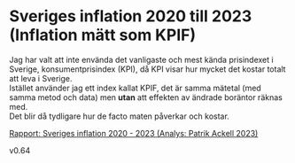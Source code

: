 
# Sveriges inflation 2020 till 2023 (Inflation mätt som KPIF)

Jag har valt att inte envända det vanligaste och mest kända prisindexet i Sverige, konsumentprisindex (KPI), då KPI visar hur mycket det kostar totalt att leva i Sverige.
<br>
Istället använder jag ett index kallat KPIF, det är samma mätetal (med samma metod och data) men <b>utan</b> att effekten av ändrade boräntor räknas med.
<br>
Det blir då tydligare hur de facto maten påverkar och kostar.

[Rapport: Sveriges inflation 2020 - 2023 (Analys: Patrik Ackell 2023)](https://github.com/IoT-Dude/blogg_mtrl/blob/main/Inflation-2020-2023-Nov09-Final_II.ipynb)


v0.64
